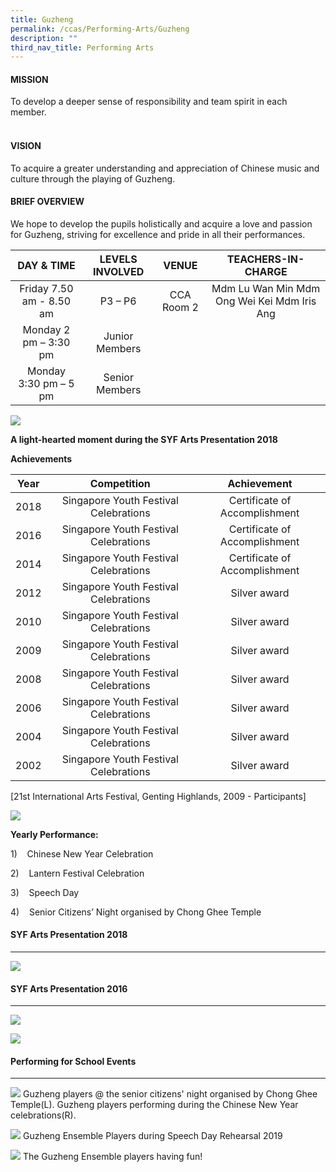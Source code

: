```yaml
---
title: Guzheng
permalink: /ccas/Performing-Arts/Guzheng
description: ""
third_nav_title: Performing Arts
---
```

#### MISSION

To develop a deeper sense of responsibility and team spirit in each member.  
 

#### VISION

To acquire a greater understanding and appreciation of Chinese music and culture through the playing of Guzheng.  

  

#### BRIEF OVERVIEW

We hope to develop the pupils holistically and acquire a love and passion for Guzheng, striving for excellence and pride in all their performances.

| DAY & TIME | LEVELS INVOLVED | VENUE | TEACHERS-IN-CHARGE |
|:---:|:---:|:---:|:---:|
| Friday 7.50 am - 8.50 am | P3 – P6 | CCA Room 2 | Mdm Lu Wan Min  Mdm Ong Wei Kei         Mdm Iris Ang |
| Monday 2 pm – 3:30 pm | Junior Members |  |  |
|  Monday 3:30 pm – 5 pm | Senior Members |  |  |

![](/images/Performing%20Arts/Guzheng/gz1.jpg)

**A light-hearted moment during the SYF Arts Presentation 2018**

**Achievements**

| Year | Competition | Achievement |
|:---:|:---:|:---:|
|  2018 | Singapore Youth Festival Celebrations  | Certificate of Accomplishment  |
|  2016 | Singapore Youth Festival Celebrations  | Certificate of Accomplishment  |
|  2014 | Singapore Youth Festival Celebrations  | Certificate of Accomplishment  |
|  2012 | Singapore Youth Festival Celebrations  | Silver award |
|  2010 | Singapore Youth Festival Celebrations  | Silver award |
|  2009  | Singapore Youth Festival Celebrations  | Silver award |
| 2008 | Singapore Youth Festival Celebrations  | Silver award |
| 2006 | Singapore Youth Festival Celebrations  | Silver award |
| 2004 | Singapore Youth Festival Celebrations  | Silver award |
| 2002 | Singapore Youth Festival Celebrations  | Silver award |

[21st International Arts Festival, Genting Highlands, 2009 - Participants]

![](/images/Performing%20Arts/Guzheng/Guzheng3.jpg)

**Yearly Performance:**

1)    Chinese New Year Celebration

2)    Lantern Festival Celebration

3)    Speech Day

4)    Senior Citizens’ Night organised by Chong Ghee Temple

#### SYF Arts Presentation 2018
--------------------------
![](/images/Performing%20Arts/Guzheng/gz2.jpg)

#### SYF Arts Presentation 2016
--------------------------

![](/images/Performing%20Arts/Guzheng/1231.jpg)

![](/images/Performing%20Arts/Guzheng/gz23.png)

#### Performing for School Events
----------------------------

![](/images/Performing%20Arts/Guzheng/gz34.png)
Guzheng players @ the senior citizens' night organised by Chong Ghee Temple(L). Guzheng players performing during the Chinese New Year celebrations(R).

![](/images/Performing%20Arts/Guzheng/123G1.jpg)
Guzheng Ensemble Players during Speech Day Rehearsal 2019

![](/images/Performing%20Arts/Guzheng/123G2.jpg)
The Guzheng Ensemble players having fun!